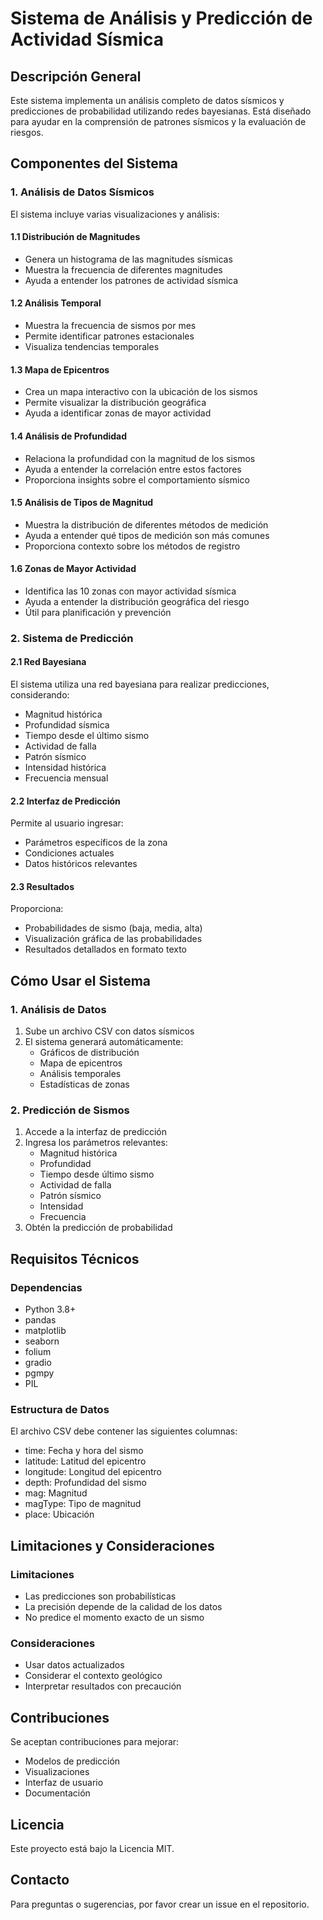 # Sistema de Análisis y Predicción de Actividad Sísmica

## Descripción General
Este sistema implementa un análisis completo de datos sísmicos y predicciones de probabilidad utilizando redes bayesianas. Está diseñado para ayudar en la comprensión de patrones sísmicos y la evaluación de riesgos.

## Componentes del Sistema

### 1. Análisis de Datos Sísmicos
El sistema incluye varias visualizaciones y análisis:

#### 1.1 Distribución de Magnitudes
- Genera un histograma de las magnitudes sísmicas
- Muestra la frecuencia de diferentes magnitudes
- Ayuda a entender los patrones de actividad sísmica

#### 1.2 Análisis Temporal
- Muestra la frecuencia de sismos por mes
- Permite identificar patrones estacionales
- Visualiza tendencias temporales

#### 1.3 Mapa de Epicentros
- Crea un mapa interactivo con la ubicación de los sismos
- Permite visualizar la distribución geográfica
- Ayuda a identificar zonas de mayor actividad

#### 1.4 Análisis de Profundidad
- Relaciona la profundidad con la magnitud de los sismos
- Ayuda a entender la correlación entre estos factores
- Proporciona insights sobre el comportamiento sísmico

#### 1.5 Análisis de Tipos de Magnitud
- Muestra la distribución de diferentes métodos de medición
- Ayuda a entender qué tipos de medición son más comunes
- Proporciona contexto sobre los métodos de registro

#### 1.6 Zonas de Mayor Actividad
- Identifica las 10 zonas con mayor actividad sísmica
- Ayuda a entender la distribución geográfica del riesgo
- Útil para planificación y prevención

### 2. Sistema de Predicción

#### 2.1 Red Bayesiana
El sistema utiliza una red bayesiana para realizar predicciones, considerando:
- Magnitud histórica
- Profundidad sísmica
- Tiempo desde el último sismo
- Actividad de falla
- Patrón sísmico
- Intensidad histórica
- Frecuencia mensual

#### 2.2 Interfaz de Predicción
Permite al usuario ingresar:
- Parámetros específicos de la zona
- Condiciones actuales
- Datos históricos relevantes

#### 2.3 Resultados
Proporciona:
- Probabilidades de sismo (baja, media, alta)
- Visualización gráfica de las probabilidades
- Resultados detallados en formato texto

## Cómo Usar el Sistema

### 1. Análisis de Datos
1. Sube un archivo CSV con datos sísmicos
2. El sistema generará automáticamente:
   - Gráficos de distribución
   - Mapa de epicentros
   - Análisis temporales
   - Estadísticas de zonas

### 2. Predicción de Sismos
1. Accede a la interfaz de predicción
2. Ingresa los parámetros relevantes:
   - Magnitud histórica
   - Profundidad
   - Tiempo desde último sismo
   - Actividad de falla
   - Patrón sísmico
   - Intensidad
   - Frecuencia
3. Obtén la predicción de probabilidad

## Requisitos Técnicos

### Dependencias
- Python 3.8+
- pandas
- matplotlib
- seaborn
- folium
- gradio
- pgmpy
- PIL

### Estructura de Datos
El archivo CSV debe contener las siguientes columnas:
- time: Fecha y hora del sismo
- latitude: Latitud del epicentro
- longitude: Longitud del epicentro
- depth: Profundidad del sismo
- mag: Magnitud
- magType: Tipo de magnitud
- place: Ubicación

## Limitaciones y Consideraciones

### Limitaciones
- Las predicciones son probabilísticas
- La precisión depende de la calidad de los datos
- No predice el momento exacto de un sismo

### Consideraciones
- Usar datos actualizados
- Considerar el contexto geológico
- Interpretar resultados con precaución

## Contribuciones
Se aceptan contribuciones para mejorar:
- Modelos de predicción
- Visualizaciones
- Interfaz de usuario
- Documentación

## Licencia
Este proyecto está bajo la Licencia MIT.

## Contacto
Para preguntas o sugerencias, por favor crear un issue en el repositorio. 